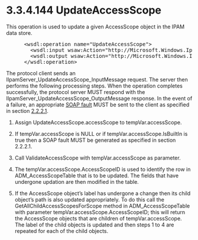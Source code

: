 <html dir="LTR" xmlns:mshelp="http://msdn.microsoft.com/mshelp" xmlns:ddue="http://ddue.schemas.microsoft.com/authoring/2003/5" xmlns:xlink="http://www.w3.org/1999/xlink" xmlns:tool="http://www.microsoft.com/tooltip">
 <body>
 <div id="header">
 <h1 class="heading">3.3.4.144 UpdateAccessScope</h1>
 </div>
 <div id="mainSection">
 <div id="mainBody">
 <div id="allHistory" class="saveHistory"></div>
 <div id="sectionSection0" class="section" name="collapseableSection">
 

<p>This operation is used to update a given AccessScope object
in the IPAM data store.</p>

<dl>
<dd>
<div><pre> &lt;wsdl:operation name=&quot;UpdateAccessScope&quot;&gt;
   &lt;wsdl:input wsaw:Action=&quot;http://Microsoft.Windows.Ipam/IIpamServer/UpdateAccessScope&quot; message=&quot;ipam:IIpamServer_UpdateAccessScope_InputMessage&quot; /&gt;
   &lt;wsdl:output wsaw:Action=&quot;http://Microsoft.Windows.Ipam/IIpamServer/UpdateAccessScopeResponse&quot; message=&quot;ipam:IIpamServer_UpdateAccessScope_OutputMessage&quot; /&gt;
 &lt;/wsdl:operation&gt;
</pre></div>
</dd></dl>

<p>The protocol client sends an
IIpamServer_UpdateAccessScope_InputMessage request. The server then performs
the following processing steps. When the operation completes successfully, the
protocol server MUST respond with the IIpamServer_UpdateAccessScope_OutputMessage
response. In the event of a failure, an appropriate <a href="21b4a631-8f28-420f-822f-c5f879d5046e.md#gt_ec8728a8-1a75-426f-8767-aa1932c7c19f">SOAP fault</a> MUST be sent to
the client as specified in section <a href="a90ad88d-2468-4ac1-bbb9-8f921d15bbc8.md">2.2.2.1</a>.</p>

<ol><li><p><span> </span>Assign
UpdateAccessScope.accessScope to tempVar.accessScope.</p>

</li><li><p><span> </span>If
tempVar.accessScope is NULL or if tempVar.accessScope.IsBuiltIn is true then a
SOAP fault MUST be generated as specified in section 2.2.2.1.</p>

</li><li><p><span> </span>Call
ValidateAccessScope with tempVar.accessScope as parameter.</p>

</li><li><p><span> </span>The
tempVar.accessScope.AccessScopeID is used to identify the row in
ADM_AccessScopeTable that is to be updated. The fields that have undergone
updation are then modified in the table.</p>

</li><li><p><span> </span>If the
AccessScope object’s label has undergone a change then its child object’s path
is also updated appropriately. To do this call the
GetAllChildAccessScopesForScope method in ADM_AccessScopeTable with parameter
tempVar.accessScope.AccessScopeID; this will return the AccessScope objects
that are children of tempVar.accessScope. The label of the child objects is
updated and then steps 1 to 4 are repeated for each of the child objects.</p>

</li></ol>
 </div>
 </div>
 </div>
 </body>
</html>